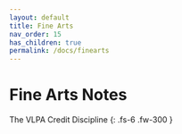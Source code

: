 ```yaml
---
layout: default
title: Fine Arts
nav_order: 15
has_children: true
permalink: /docs/finearts
---
```


# Fine Arts Notes

The VLPA Credit Discipline
{: .fs-6 .fw-300 }
